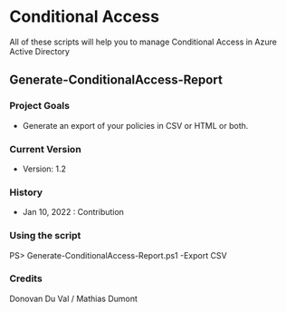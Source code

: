 # Conditional Access
All of these scripts will help you to manage Conditional Access in Azure Active Directory

## Generate-ConditionalAccess-Report
### Project Goals

- Generate an export of your policies in CSV or HTML or both.

### Current Version
- Version: 1.2

### History
- Jan 10, 2022 : Contribution

### Using the script
PS> Generate-ConditionalAccess-Report.ps1 -Export CSV

### Credits
Donovan Du Val / Mathias Dumont
